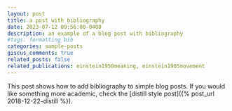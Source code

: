 ```yaml
---
layout: post
title: a post with bibliography
date: 2023-07-12 09:56:00-0400
description: an example of a blog post with bibliography
#tags: formatting bib
categories: sample-posts
giscus_comments: true
related_posts: false
related_publications: einstein1950meaning, einstein1905movement
---
```

This post shows how to add bibliography to simple blog posts. If you would like something more academic, check the [distill style post]({% post_url 2018-12-22-distill %}).
